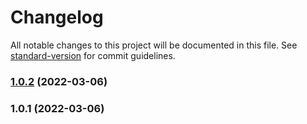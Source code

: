 # Changelog

All notable changes to this project will be documented in this file. See [standard-version](https://github.com/conventional-changelog/standard-version) for commit guidelines.

### [1.0.2](https://github.com/TonyDeplanque/strapi-plugin-migrations/compare/v1.0.1...v1.0.2) (2022-03-06)

### 1.0.1 (2022-03-06)
